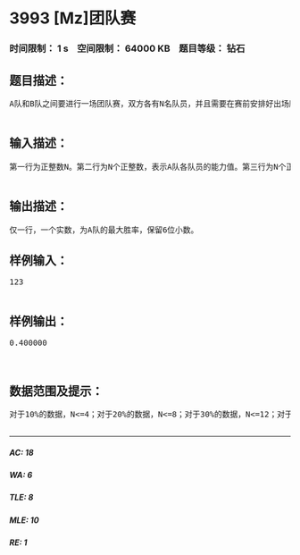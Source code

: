 # 3993 [Mz]团队赛   
### 时间限制： 1 s&nbsp;&nbsp;&nbsp;&nbsp;空间限制： 64000 KB&nbsp;&nbsp;&nbsp;&nbsp;题目等级： 钻石  
## 题目描述：  

<pre>
A队和B队之间要进行一场团队赛，双方各有N名队员，并且需要在赛前安排好出场顺序。比赛规则是这样的，双方先各派顺序中的第一名队员上场进行比赛，每次比赛的败者所属的队伍需要派上顺序中的下一名队员。当某一队的最后一名队员失败时，该队被判做输掉这场团队赛。每名队员都有一个值为正的能力值，当一名能力值为x的队员和另一名能力值为y的队员进行比赛时，前者的胜率为x/(x+y)，后者的胜率为y/(x+y)。A队的领队知道两队各队员的能力值以及B队的出场顺序，他要决定一种A队的出场顺序使得A对的胜率最大。作为A队领队的好友你，必须接下这项任务，告诉他最大的胜率。  

</pre>
  
  
## 输入描述：  

<pre>
第一行为正整数N。第二行为N个正整数，表示A队各队员的能力值。第三行为N个正整数，表示B队顺序下的各队员的能力值。  

</pre>
  
  
## 输出描述：  

<pre>
仅一行，一个实数，为A队的最大胜率，保留6位小数。
</pre>
  
  
## 样例输入：  

<pre>
123  

</pre>
  
  
## 样例输出：  

<pre>
0.400000  
  

</pre>
  
  
## 数据范围及提示：  

<pre>
对于10%的数据，N<=4；对于20%的数据，N<=8；对于30%的数据，N<=12；对于50%的数据，N<=1,500；对于100%的数据，N<=4,500。  

</pre>
  
  
***  

##### AC: 18  
##### WA: 6  
##### TLE: 8  
##### MLE: 10  
##### RE: 1  
